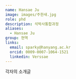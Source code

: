 ```yaml
---
name: Hansae Ju
image: images/주한새.jpg
role: phd
description: 석박사통합과정
aliases:
  - Hansae Ju
group: 현역
links:
  email: sparky@hanyang.ac.kr
  orcid: 0009-0007-1064-1521
  linkedin: Verssae
---
```


각자의 소개글
